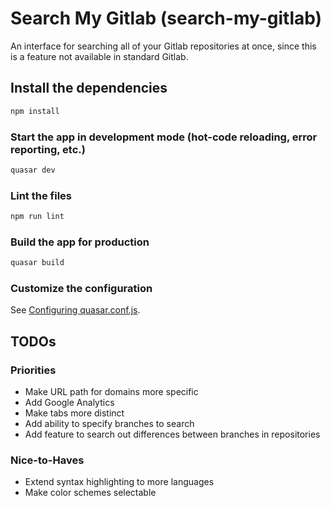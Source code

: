 # Search My Gitlab (search-my-gitlab)

An interface for searching all of your Gitlab repositories at once, since this is a feature not available in standard Gitlab.

## Install the dependencies

```bash
npm install
```

### Start the app in development mode (hot-code reloading, error reporting, etc.)

```bash
quasar dev
```

### Lint the files

```bash
npm run lint
```

### Build the app for production

```bash
quasar build
```

### Customize the configuration

See [Configuring quasar.conf.js](https://v1.quasar.dev/quasar-cli/quasar-conf-js).

## TODOs

### Priorities

-   Make URL path for domains more specific
-   Add Google Analytics
-   Make tabs more distinct
-   Add ability to specify branches to search
-   Add feature to search out differences between branches in repositories

### Nice-to-Haves

-   Extend syntax highlighting to more languages
-   Make color schemes selectable
